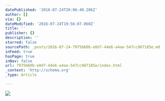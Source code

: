 ```yaml
---
datePublished: '2016-07-24T20:06:40.206Z'
author: []
via: {}
dateModified: '2016-07-24T19:56:07.060Z'
title: ''
publisher: {}
description: ''
starred: false
sourcePath: _posts/2016-07-24-7975660b-e0d7-44e6-a4ae-547cc987185e.md
inFeed: true
hasPage: true
inNav: false
url: 7975660b-e0d7-44e6-a4ae-547cc987185e/index.html
_context: 'http://schema.org'
_type: Article

---
```

![](https://the-grid-user-content.s3-us-west-2.amazonaws.com/9829a926-ab59-486a-b7fc-84273c66f304.jpg)